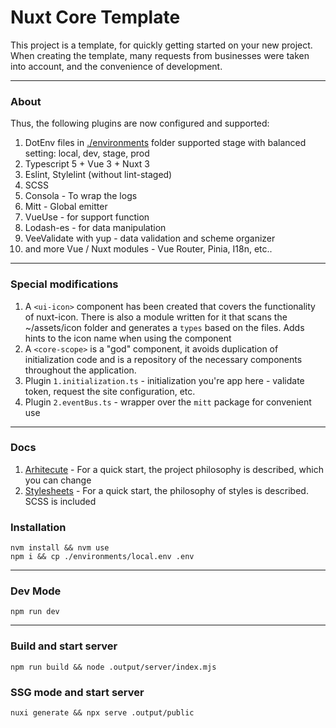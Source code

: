 # Nuxt Core Template

This project is a template, for quickly getting started on your new project.
When creating the template, many requests from businesses were taken into account, and the convenience of development.

---

### About

Thus, the following plugins are now configured and supported:

1. DotEnv files in [./environments]() folder supported stage with balanced setting: local, dev, stage, prod
2. Typescript 5 + Vue 3 + Nuxt 3
3. Eslint, Stylelint (without lint-staged)
4. SCSS
5. Consola - To wrap the logs
6. Mitt - Global emitter
7. VueUse - for support function
8. Lodash-es - for data manipulation
9. VeeValidate with yup - data validation and scheme organizer
10. and more Vue / Nuxt modules - Vue Router, Pinia, I18n, etc..

---

### Special modifications

1. A `<ui-icon>` component has been created that covers the functionality of nuxt-icon. There is also a module written for it that scans the ~/assets/icon folder and generates a `types` based on the files. Adds hints to the icon name when using the component
2. A `<core-scope>` is a "god" component, it avoids duplication of initialization code and is a repository of the necessary components throughout the application.
3. Plugin `1.initialization.ts` - initialization you're app here - validate token, request the site configuration, etc.
4. Plugin `2.eventBus.ts` - wrapper over the `mitt` package for convenient use

---

### Docs

1. [Arhitecute](docs/arhitecute.md) - For a quick start, the project philosophy is described, which you can change
2. [Stylesheets](assets/stylesheets/README.md) - For a quick start, the philosophy of styles is described. SCSS is included

### Installation

```shell
nvm install && nvm use
npm i && cp ./environments/local.env .env
```

---

### Dev Mode

```shell
npm run dev
```

---

### Build and start server

```shell
npm run build && node .output/server/index.mjs
```

### SSG mode and start server

```shell
nuxi generate && npx serve .output/public
```
